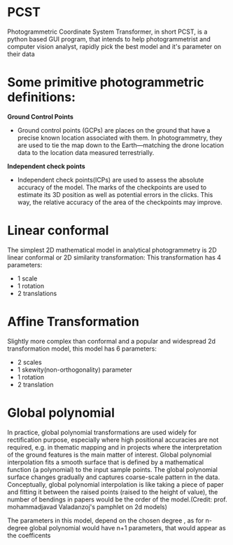 # PCST
Photogrammetric Coordinate System Transformer, in short PCST, is a python based GUI program, that intends to help photogrammetrist and computer vision analyst, rapidly pick the best model and it's parameter on their data

# Some primitive photogrammetric definitions:

**Ground Control Points** 
- Ground control points (GCPs) are places on the ground that have a precise known location associated with them. In photogrammetry, they are used to tie the map down to the Earth—matching the drone location data to the location data measured terrestrially.

**Independent check points**
- Independent check points(ICPs) are used to assess the absolute accuracy of the model. The marks of the checkpoints are used to estimate its 3D position as well as potential errors in the clicks. This way, the relative accuracy of the area of the checkpoints may improve.

# Linear conformal
The simplest 2D mathematical model in analytical photogrammetry is 2D linear conformal or 2D similarity transformation:
This transformation has 4 parameters: 
- 1 scale
- 1 rotation 
- 2 translations 

# Affine Transformation
Slightly more complex than conformal and a popular and widespread 2d transformation model, this model has 6 parameters:
- 2 scales 
- 1 skewity(non-orthogonality) parameter
- 1 rotation
- 2 translation

# Global polynomial
In practice, global polynomial transformations are used widely for rectification purpose, especially where high positional accuracies are not required, e.g. in thematic mapping and in projects where the interpretation of the ground features is the main matter of interest.
Global polynomial interpolation fits a smooth surface that is defined by a mathematical function (a polynomial) to the input sample points. The global polynomial surface changes gradually and captures coarse-scale pattern in the data.
Conceptually, global polynomial interpolation is like taking a piece of paper and fitting it between the raised points (raised to the height of value), the number of bendings in papers would be the order of the model.(Credit: prof. mohammadjavad Valadanzoj's pamphlet on 2d models)

The parameters in this model, depend on the chosen degree , as for n-degree global polynomial would have n+1 parameters, that would appear as the coefficents


